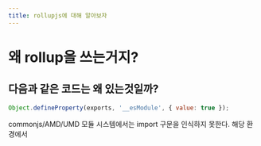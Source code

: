 ```yaml
---
title: rollupjs에 대해 알아보자
---
```

# 왜 rollup을 쓰는거지?


## 다음과 같은 코드는 왜 있는것일까?
```js
Object.defineProperty(exports, '__esModule', { value: true });
```
commonjs/AMD/UMD 모듈 시스템에서는 import 구문을 인식하지 못한다. 해당 환경에서 